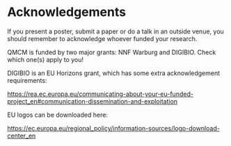 # Acknowledgements

If you present a poster, submit a paper or do a talk in an outside venue, you should remember to acknowledge whoever funded your research.

QMCM is funded by two major grants: NNF Warburg and DIGIBIO. Check which one(s) apply to you!

DIGIBIO is an EU Horizons grant, which has some extra acknowledgement requirements:

<https://rea.ec.europa.eu/communicating-about-your-eu-funded-project_en#communication-dissemination-and-exploitation>

EU logos can be downloaded here:

<https://ec.europa.eu/regional_policy/information-sources/logo-download-center_en>
